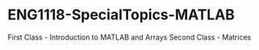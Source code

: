 # ENG1118-SpecialTopics-MATLAB

First Class - Introduction to MATLAB and Arrays
Second Class - Matrices
